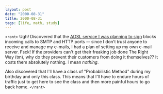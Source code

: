 ```yaml
---
layout: post
date: "2000-08-31"
title: 2000-08-31
tags: [life, math, study]
---
```

`<rant>`
Ugh! Discovered that the
[ADSL service I was planning to sign](http://www.speedy.com.br)
blocks incoming calls to SMTP and HTTP ports -- since I don't trust
anyone to receive and manage my e-mails, I had a plan of setting up
my own e-mail server. Fsck! If the providers can't get their
freaking job done The Right Way (tm), why do they prevent their
customers from doing it themselves?? It costs them absolutely
nothing. I mean *nothing*.

Also discovered that I'll have a class of "Probabilistic Method"
during my birthday and only this class. This means that I'll have
to endure hours of traffic just to get here to see the class and
then more painful hours to go back home.
`</rant>`
